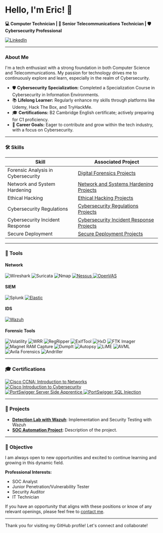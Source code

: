 # Hello, I'm Eric! 👋

**💻 Computer Technician | 📡 Senior Telecommunications Technician | 🛡️ Cybersecurity Professional**

<a href="https://www.linkedin.com/in/eric-serrano-mar%C3%ADn-8698531a4/" target="_blank">
    <img src="https://img.shields.io/badge/-LinkedIn-0072b1?&style=for-the-badge&logo=linkedin&logoColor=white" alt="LinkedIn" />
</a>

---

### About Me

I'm a tech enthusiast with a strong foundation in both Computer Science and Telecommunications. My passion for technology drives me to continuously explore and learn, especially in the realm of Cybersecurity.

- 🛡️ **Cybersecurity Specialization:** Completed a Specialization Course in Cybersecurity in Information Environments.
- 📚 **Lifelong Learner:** Regularly enhance my skills through platforms like Udemy, Hack The Box, and TryHackMe.
- 🎓 **Certifications:** B2 Cambridge English certificate; actively preparing for C1 proficiency.
- 🚀 **Career Goals:** Eager to contribute and grow within the tech industry, with a focus on Cybersecurity.

---

### 🛠️ Skills

| **Skill**                         | **Associated Project**                  |
|-----------------------------------|-----------------------------------------|
| Forensic Analysis in Cybersecurity | [Digital Forensics Projects](https://github.com/EricSerCiber/Projects/tree/main/Digital%20Forensics) |
| Network and System Hardening       | [Network and Systems Hardening Projects](https://github.com/EricSerCiber/Projects/tree/main/Network%20and%20Systems%20Hardening) |
| Ethical Hacking                    | [Ethical Hacking Projects](https://github.com/EricSerCiber/Projects/tree/main/Ethical%20Hacking) |
| Cybersecurity Regulations          | [Cybersecurity Regulations Projects](https://github.com/EricSerCiber/Projects/tree/main/Cybersecurity%20Regulations)|
| Cybersecurity Incident Response    | [Cybersecurity Incident Response Projects](https://github.com/EricSerCiber/Projects/tree/main/Cybersecurity%20Incidents) |
| Secure Deployment                  | [Secure Deployment Projects](https://github.com/EricSerCiber/Projects/tree/main/Secure%20Deployment) |


---

### 🔧 Tools

#### Network

<div>
    <img src="https://img.shields.io/badge/-Wireshark-1679A7?&style=for-the-badge&logo=Wireshark&logoColor=white" alt="Wireshark" />
    <img src="https://img.shields.io/badge/-Suricata-EF3B2D?&style=for-the-badge&logo=Suricata&logoColor=white" alt="Suricata" />
    <img src="https://img.shields.io/badge/-Nmap-4682B4?&style=for-the-badge&logo=Nmap&logoColor=white" alt="Nmap" />
    <a href="https://github.com/EricSerCiber/Projects/blob/main/Ethical%20Hacking/Nessus/nessus.md" target="_blank">
        <img src="https://img.shields.io/badge/-Nessus-007ACC?style=for-the-badge&logo=Nessus&logoColor=white" alt="Nessus" />
    </a>
    <a href="https://github.com/EricSerCiber/Projects/blob/main/Ethical%20Hacking/OpenVAS/OpenVAS%20Metasploitable2.md" target="_blank">
        <img src="https://img.shields.io/badge/-OpenVAS-32CD32?style=for-the-badge&logo=OpenVAS&logoColor=white" alt="OpenVAS" />
    </a>
</div>

#### SIEM
<div>
    <img src="https://img.shields.io/badge/-Splunk-000000?&style=for-the-badge&logo=Splunk&logoColor=white" alt="Splunk" />
<a href="https://github.com/EricSerCiber/Projects/tree/main/Cybersecurity%20Incidents/Elastick%20Stack" target="_blank">
    <img src="https://img.shields.io/badge/-Elastic-005571?&style=for-the-badge&logo=Elastic&logoColor=white" alt="Elastic" />
</a>
</div>

#### IDS
<div> 
<a href="https://github.com/EricSerCiber/Projects/blob/main/Network%20and%20Systems%20Hardening/Wazuh/wazuh.md" target="_blank">
    <img src="https://img.shields.io/badge/-Wazuh-0056A6?style=for-the-badge&logo=Wazuh&logoColor=white" alt="Wazuh" />
    </a>
</div>

#### Forensic Tools
<div>
    <img src="https://img.shields.io/badge/-Volatility-2A2A2A?style=for-the-badge&logo=Volatility&logoColor=white"         alt="Volatility" />
    <img src="https://img.shields.io/badge/-WRR-000000?style=for-the-badge&logo=windows&logoColor=white" alt="WRR" />
    <img src="https://img.shields.io/badge/-RegRipper-2A2A2A?style=for-the-badge&logo=linux&logoColor=white" alt="RegRipper" />
    <img src="https://img.shields.io/badge/-ExifTool-000000?style=for-the-badge&logo=photo&logoColor=white" alt="ExifTool"/>
    <img src="https://img.shields.io/badge/-HxD-000000?style=for-the-badge&logo=windows&logoColor=white" alt="HxD" />
    <img src="https://img.shields.io/badge/-FTK_Imager-0056A6?style=for-the-badge&logo=windows&logoColor=white" alt="FTK Imager" />
    <img src="https://img.shields.io/badge/-Magnet_RAM_Capture-0033A0?style=for-the-badge&logo=windows&logoColor=white" alt="Magnet RAM Capture" />
    <img src="https://img.shields.io/badge/-DumpIt-2E2E2E?style=for-the-badge&logo=windows&logoColor=white" alt="DumpIt" />
    <img src="https://img.shields.io/badge/-Autopsy-0033A0?style=for-the-badge&logo=windows&logoColor=white" alt="Autopsy" />
    <img src="https://img.shields.io/badge/-LiME-004B49?style=for-the-badge&logo=linux&logoColor=white" alt="LiME" />
    <img src="https://img.shields.io/badge/-AVML-004B49?style=for-the-badge&logo=windows&logoColor=white" alt="AVML" />
    <img src="https://img.shields.io/badge/-Avila_Forensics-0033A0?style=for-the-badge&logo=windows&logoColor=white" alt="Avila Forensics" />
    <img src="https://img.shields.io/badge/-Andriller-000000?style=for-the-badge&logo=android&logoColor=white" alt="Andriller" />

    
</div>

---

### 🎓 Certifications

<div>
<a href=https://www.credly.com/badges/5cf505f1-f6a4-42fe-80b3-19f901e79996/public_url target="_blank">
    <img src="https://img.shields.io/badge/-CCNA%3A%20Introduction%20to%20Networks-1BA0D7?style=for-the-badge&logo=Cisco&logoColor=white" alt="Cisco CCNA: Introduction to Networks" />
</a>
<a href="https://www.credly.com/badges/bffc15da-110d-4226-b8c5-ef49c52503c0/public_url" target="_blank">
    <img src="https://img.shields.io/badge/-Introduction%20to%20Cybersecurity-1BA0D7?style=for-the-badge&logo=Cisco&logoColor=white" alt="Cisco Introduction to Cybersecurity" />
</a>
<a href=https://portswigger.net/web-security/learning-paths/server-side-vulnerabilities-apprentice target="_blank">
    <img src="https://img.shields.io/badge/-Server%20Side%20Apprentice-FF5733?style=for-the-badge&logo=PortSwigger&logoColor=white" alt="PortSwigger Server Side Apprentice" />
</a>
<a href=https://portswigger.net/web-security/learning-paths/sql-injection target="_blank">
    <img src="https://img.shields.io/badge/-SQL%20Injection-FF5733?style=for-the-badge&logo=PortSwigger&logoColor=white" alt="PortSwigger SQL Injection" />
</a>

---

### 🌟 Projects

- **[Detection Lab with Wazuh](https://github.com/EricSerCiber/Projects/blob/main/Network%20and%20Systems%20Hardening/Wazuh/wazuh.md)**: Implementation and Security Testing with Wazuh
- **[SOC Automation Project](https://example.com)**: Description of the project.

---

### 🎯 Objective

I am always open to new opportunities and excited to continue learning and growing in this dynamic field.

**Professional Interests:**
- SOC Analyst
- Junior Penetration/Vulnerability Tester
- Security Auditor
- IT Technician

If you have an opportunity that aligns with these positions or know of any relevant openings, please feel free to [contact me](https://www.linkedin.com/in/eric-serrano-mar%C3%ADn-8698531a4/).

---

Thank you for visiting my GitHub profile! Let's connect and collaborate!

